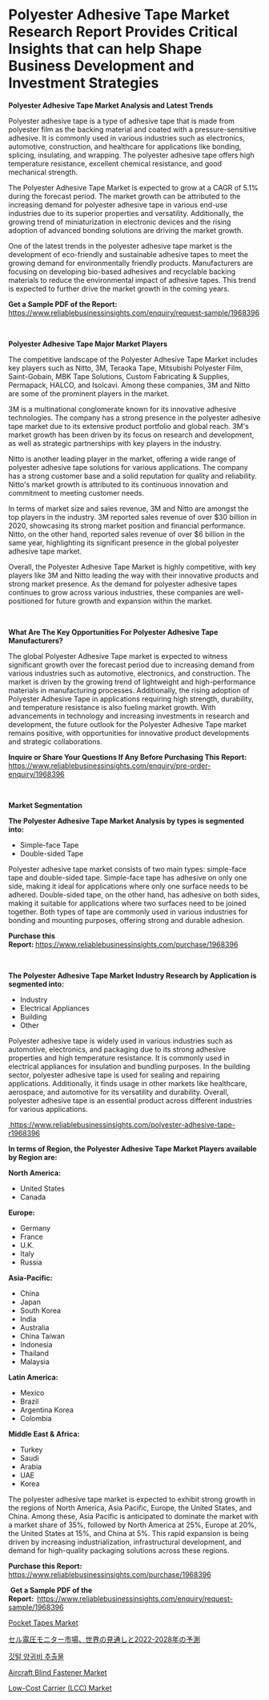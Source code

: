 <p><h1>Polyester Adhesive Tape Market Research Report Provides Critical Insights that can help Shape Business Development and Investment Strategies</h1></p><p><strong>Polyester Adhesive Tape Market Analysis and Latest Trends</strong></p>
<p><p>Polyester adhesive tape is a type of adhesive tape that is made from polyester film as the backing material and coated with a pressure-sensitive adhesive. It is commonly used in various industries such as electronics, automotive, construction, and healthcare for applications like bonding, splicing, insulating, and wrapping. The polyester adhesive tape offers high temperature resistance, excellent chemical resistance, and good mechanical strength.</p><p>The Polyester Adhesive Tape Market is expected to grow at a CAGR of 5.1% during the forecast period. The market growth can be attributed to the increasing demand for polyester adhesive tape in various end-use industries due to its superior properties and versatility. Additionally, the growing trend of miniaturization in electronic devices and the rising adoption of advanced bonding solutions are driving the market growth.</p><p>One of the latest trends in the polyester adhesive tape market is the development of eco-friendly and sustainable adhesive tapes to meet the growing demand for environmentally friendly products. Manufacturers are focusing on developing bio-based adhesives and recyclable backing materials to reduce the environmental impact of adhesive tapes. This trend is expected to further drive the market growth in the coming years.</p></p>
<p><strong>Get a Sample PDF of the Report:&nbsp;</strong> <a href="https://www.reliablebusinessinsights.com/enquiry/request-sample/1968396">https://www.reliablebusinessinsights.com/enquiry/request-sample/1968396</a></p>
<p>&nbsp;</p>
<p><strong>Polyester Adhesive Tape Major Market Players</strong></p>
<p><p>The competitive landscape of the Polyester Adhesive Tape Market includes key players such as Nitto, 3M, Teraoka Tape, Mitsubishi Polyester Film, Saint-Gobain, MBK Tape Solutions, Custom Fabricating & Supplies, Permapack, HALCO, and Isolcavi. Among these companies, 3M and Nitto are some of the prominent players in the market.</p><p>3M is a multinational conglomerate known for its innovative adhesive technologies. The company has a strong presence in the polyester adhesive tape market due to its extensive product portfolio and global reach. 3M's market growth has been driven by its focus on research and development, as well as strategic partnerships with key players in the industry.</p><p>Nitto is another leading player in the market, offering a wide range of polyester adhesive tape solutions for various applications. The company has a strong customer base and a solid reputation for quality and reliability. Nitto's market growth is attributed to its continuous innovation and commitment to meeting customer needs.</p><p>In terms of market size and sales revenue, 3M and Nitto are amongst the top players in the industry. 3M reported sales revenue of over $30 billion in 2020, showcasing its strong market position and financial performance. Nitto, on the other hand, reported sales revenue of over $6 billion in the same year, highlighting its significant presence in the global polyester adhesive tape market.</p><p>Overall, the Polyester Adhesive Tape Market is highly competitive, with key players like 3M and Nitto leading the way with their innovative products and strong market presence. As the demand for polyester adhesive tapes continues to grow across various industries, these companies are well-positioned for future growth and expansion within the market.</p></p>
<p>&nbsp;</p>
<p><strong>What Are The Key Opportunities For Polyester Adhesive Tape Manufacturers?</strong></p>
<p><p>The global Polyester Adhesive Tape market is expected to witness significant growth over the forecast period due to increasing demand from various industries such as automotive, electronics, and construction. The market is driven by the growing trend of lightweight and high-performance materials in manufacturing processes. Additionally, the rising adoption of Polyester Adhesive Tape in applications requiring high strength, durability, and temperature resistance is also fueling market growth. With advancements in technology and increasing investments in research and development, the future outlook for the Polyester Adhesive Tape market remains positive, with opportunities for innovative product developments and strategic collaborations.</p></p>
<p><strong>Inquire or Share Your Questions If Any Before Purchasing This Report:</strong> <a href="https://www.reliablebusinessinsights.com/enquiry/pre-order-enquiry/1968396">https://www.reliablebusinessinsights.com/enquiry/pre-order-enquiry/1968396</a></p>
<p>&nbsp;</p>
<p><strong>Market Segmentation</strong></p>
<p><strong>The Polyester Adhesive Tape Market Analysis by types is segmented into:</strong></p>
<p><ul><li>Simple-face Tape</li><li>Double-sided Tape</li></ul></p>
<p><p>Polyester adhesive tape market consists of two main types: simple-face tape and double-sided tape. Simple-face tape has adhesive on only one side, making it ideal for applications where only one surface needs to be adhered. Double-sided tape, on the other hand, has adhesive on both sides, making it suitable for applications where two surfaces need to be joined together. Both types of tape are commonly used in various industries for bonding and mounting purposes, offering strong and durable adhesion.</p></p>
<p><strong>Purchase this Report:&nbsp;</strong><a href="https://www.reliablebusinessinsights.com/purchase/1968396">https://www.reliablebusinessinsights.com/purchase/1968396</a></p>
<p>&nbsp;</p>
<p><strong>The Polyester Adhesive Tape Market Industry Research by Application is segmented into:</strong></p>
<p><ul><li>Industry</li><li>Electrical Appliances</li><li>Building</li><li>Other</li></ul></p>
<p><p>Polyester adhesive tape is widely used in various industries such as automotive, electronics, and packaging due to its strong adhesive properties and high temperature resistance. It is commonly used in electrical appliances for insulation and bundling purposes. In the building sector, polyester adhesive tape is used for sealing and repairing applications. Additionally, it finds usage in other markets like healthcare, aerospace, and automotive for its versatility and durability. Overall, polyester adhesive tape is an essential product across different industries for various applications.</p></p>
<p><a href="https://www.reliablebusinessinsights.com/polyester-adhesive-tape-r1968396">&nbsp;https://www.reliablebusinessinsights.com/polyester-adhesive-tape-r1968396</a></p>
<p><strong>In terms of Region, the Polyester Adhesive Tape Market Players available by Region are:</strong></p>
<p>
    <p> <strong> North America: </strong>
        <ul>
            <li>United States</li>
            <li>Canada</li>
        </ul>
        </p> 
    <p> <strong> Europe: </strong>
        <ul>
            <li>Germany</li>
            <li>France</li>
            <li>U.K.</li>
            <li>Italy</li>
            <li>Russia</li>
        </ul>
        </p> 
    <p> <strong> Asia-Pacific: </strong>
        <ul>
            <li>China</li>
            <li>Japan</li>
            <li>South Korea</li>
            <li>India</li>
            <li>Australia</li>
            <li>China Taiwan</li>
            <li>Indonesia</li>
            <li>Thailand</li>
            <li>Malaysia</li>
        </ul>
        </p> 
    <p> <strong> Latin America: </strong>
        <ul>
            <li>Mexico</li>
            <li>Brazil</li>
            <li>Argentina Korea</li>
            <li>Colombia</li>
        </ul>
        </p> 
    <p> <strong> Middle East & Africa: </strong>
        <ul>
            <li>Turkey</li>
            <li>Saudi</li>
            <li>Arabia</li>
            <li>UAE</li>
            <li>Korea</li>
        </ul>
    </p>
    </p>
<p><p>The polyester adhesive tape market is expected to exhibit strong growth in the regions of North America, Asia Pacific, Europe, the United States, and China. Among these, Asia Pacific is anticipated to dominate the market with a market share of 35%, followed by North America at 25%, Europe at 20%, the United States at 15%, and China at 5%. This rapid expansion is being driven by increasing industrialization, infrastructural development, and demand for high-quality packaging solutions across these regions.</p></p>
<p><strong>Purchase this Report: </strong><a href="https://www.reliablebusinessinsights.com/purchase/1968396">https://www.reliablebusinessinsights.com/purchase/1968396</a></p>
<p>&nbsp;<strong>Get a Sample PDF of the Report:&nbsp;&nbsp;</strong><a href="https://www.reliablebusinessinsights.com/enquiry/request-sample/1968396">https://www.reliablebusinessinsights.com/enquiry/request-sample/1968396</a></p>
<p><strong></strong></p>
<p><p><a href="https://issuu.com/reportprime-2/docs/pocket-tapes-market-size-2030.pptx">Pocket Tapes Market</a></p><p><a href="https://github.com/CarlieShields/Market-Research-Report-List-1/blob/main/4856670130254.md">セル電圧モニター市場、世界の見通しと2022-2028年の予測</a></p><p><a href="https://github.com/hasanrajibul387/Market-Research-Report-List-1/blob/main/4290301118234.md">깃털 양귀비 추출물</a></p><p><a href="https://github.com/LiamDavis60/Market-Research-Report-List-1/blob/main/aircraft-blind-fastener-market.md">Aircraft Blind Fastener Market</a></p><p><a href="https://github.com/anwarsahrul281/Market-Research-Report-List-1/blob/main/low-cost-carrier-lcc-market.md">Low-Cost Carrier (LCC) Market</a></p></p>